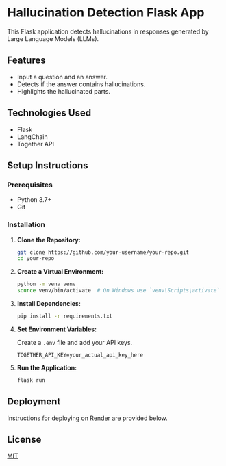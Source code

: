 # Hallucination Detection Flask App

This Flask application detects hallucinations in responses generated by Large Language Models (LLMs).

## Features

- Input a question and an answer.
- Detects if the answer contains hallucinations.
- Highlights the hallucinated parts.

## Technologies Used

- Flask
- LangChain
- Together API

## Setup Instructions

### Prerequisites

- Python 3.7+
- Git

### Installation

1. **Clone the Repository:**

    ```bash
    git clone https://github.com/your-username/your-repo.git
    cd your-repo
    ```

2. **Create a Virtual Environment:**

    ```bash
    python -m venv venv
    source venv/bin/activate  # On Windows use `venv\Scripts\activate`
    ```

3. **Install Dependencies:**

    ```bash
    pip install -r requirements.txt
    ```

4. **Set Environment Variables:**

    Create a `.env` file and add your API keys.

    ```plaintext
    TOGETHER_API_KEY=your_actual_api_key_here
    ```

5. **Run the Application:**

    ```bash
    flask run
    ```

## Deployment

Instructions for deploying on Render are provided below.

## License

[MIT](LICENSE)
